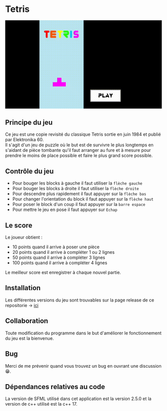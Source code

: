 # Tetris
![DEMO](readme_assets/partie.gif)
## Principe du jeu
Ce jeu est une copie revisité du classique Tetris sortie en juin 1984 et publié par Elektronika 60.<br>
Il s'agit d'un jeu de puzzle où le but est de survivre le plus longtemps en s'aidant de pièce tombante qu'il faut arranger au fure et à mesure pour prendre le moins de place possible et faire le plus grand score possible.

## Contrôle du jeu
- Pour bouger les blocks à gauche il faut utiliser la `flèche gauche`
- Pour bouger les blocks à droite il faut utiliser la `flèche droite`
- Pour descendre plus rapidement il faut appuyer sur la `flèche bas`
- Pour changer l'orientation du block il faut appuyer sur la `flèche haut`
- Pour poser le block d'un coup il faut appuyer sur la `barre espace`
- Pour mettre le jeu en pose il faut appuyer sur `Echap`

## Le score
Le joueur obtient :
- 10 points quand il arrive à poser une pièce
- 20 points quand il arrive à compléter 1 ou 2 lignes
- 50 points quand il arrive à compléter 3 lignes
- 100 points quand il arrive à compléter 4 lignes

Le meilleur score est enregistrer à chaque nouvel partie.

## Installation
Les différentes versions du jeu sont trouvables sur la page release de ce repositorie -> <a href="https://github.com/Monophano/Tetris/releases">ici</a>

## Collaboration
Toute modification du programme dans le but d'améliorer le fonctionnement du jeu est la bienvenue.

## Bug
Merci de me prévenir quand vous trouvez un bug en ouvrant une discussion 😁.

## Dépendances relatives au code
La version de SFML utilisé dans cet application est la version 2.5.0 et la version de c++ utilisé est la c++ 17.
